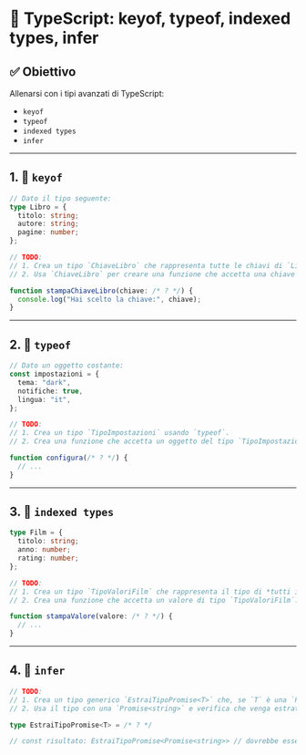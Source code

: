# 🧠 TypeScript: keyof, typeof, indexed types, infer

## ✅ Obiettivo

Allenarsi con i tipi avanzati di TypeScript:

- `keyof`
- `typeof`
- `indexed types`
- `infer`

---

## 1. 🔑 `keyof`

```ts
// Dato il tipo seguente:
type Libro = {
  titolo: string;
  autore: string;
  pagine: number;
};

// TODO:
// 1. Crea un tipo `ChiaveLibro` che rappresenta tutte le chiavi di `Libro`.
// 2. Usa `ChiaveLibro` per creare una funzione che accetta una chiave valida del libro e ne stampa il nome.

function stampaChiaveLibro(chiave: /* ? */) {
  console.log("Hai scelto la chiave:", chiave);
}
```

---

## 2. 📐 `typeof`

```ts
// Dato un oggetto costante:
const impostazioni = {
  tema: "dark",
  notifiche: true,
  lingua: "it",
};

// TODO:
// 1. Crea un tipo `TipoImpostazioni` usando `typeof`.
// 2. Crea una funzione che accetta un oggetto del tipo `TipoImpostazioni`.

function configura(/* ? */) {
  // ...
}
```

---

## 3. 🧩 `indexed types`

```ts
type Film = {
  titolo: string;
  anno: number;
  rating: number;
};

// TODO:
// 1. Crea un tipo `TipoValoriFilm` che rappresenta il tipo di *tutti i valori* del tipo `Film`.
// 2. Crea una funzione che accetta un valore di tipo `TipoValoriFilm`.

function stampaValore(valore: /* ? */) {
  // ...
}
```

---

## 4. 🧪 `infer`

```ts
// TODO:
// 1. Crea un tipo generico `EstraiTipoPromise<T>` che, se `T` è una `Promise<U>`, ritorna `U`. Altrimenti ritorna `mai`.
// 2. Usa il tipo con una `Promise<string>` e verifica che venga estratto correttamente.

type EstraiTipoPromise<T> = /* ? */

// const risultato: EstraiTipoPromise<Promise<string>> // dovrebbe essere "string"

```
